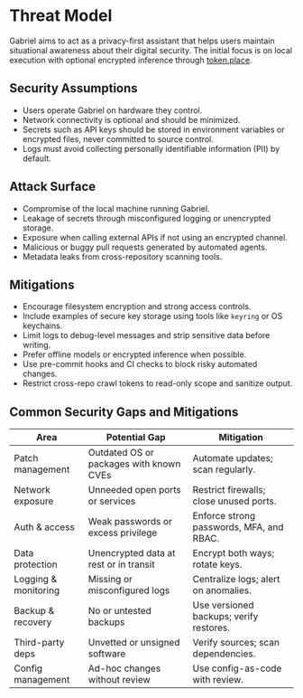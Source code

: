 # Threat Model

Gabriel aims to act as a privacy-first assistant that helps users maintain
situational awareness about their digital security. The initial focus is on
local execution with optional encrypted inference through
[token.place](https://github.com/futuroptimist/token.place).

## Security Assumptions

- Users operate Gabriel on hardware they control.
- Network connectivity is optional and should be minimized.
- Secrets such as API keys should be stored in environment variables or
  encrypted files, never committed to source control.
- Logs must avoid collecting personally identifiable information (PII) by default.

## Attack Surface

- Compromise of the local machine running Gabriel.
- Leakage of secrets through misconfigured logging or unencrypted storage.
- Exposure when calling external APIs if not using an encrypted channel.
- Malicious or buggy pull requests generated by automated agents.
- Metadata leaks from cross-repository scanning tools.

## Mitigations

- Encourage filesystem encryption and strong access controls.
- Include examples of secure key storage using tools like `keyring` or OS keychains.
- Limit logs to debug-level messages and strip sensitive data before writing.
- Prefer offline models or encrypted inference when possible.
- Use pre-commit hooks and CI checks to block risky automated changes.
- Restrict cross-repo crawl tokens to read-only scope and sanitize output.

## Common Security Gaps and Mitigations

| Area | Potential Gap | Mitigation |
|------|---------------|------------|
| Patch management | Outdated OS or packages with known CVEs | Automate updates; scan regularly. |
| Network exposure | Unneeded open ports or services | Restrict firewalls; close unused ports. |
| Auth & access | Weak passwords or excess privilege | Enforce strong passwords, MFA, and RBAC. |
| Data protection | Unencrypted data at rest or in transit | Encrypt both ways; rotate keys. |
| Logging & monitoring | Missing or misconfigured logs | Centralize logs; alert on anomalies. |
| Backup & recovery | No or untested backups | Use versioned backups; verify restores. |
| Third-party deps | Unvetted or unsigned software | Verify sources; scan dependencies. |
| Config management | Ad-hoc changes without review | Use config-as-code with review. |
